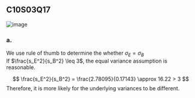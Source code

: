 ## C10S03Q17
![image](https://github.com/user-attachments/assets/4e9b3cb4-24da-4b2c-b70f-97f9da9f2232)
### a.
We use rule of thumb to determine the whether $\sigma_E=\sigma_B$\
If $\frac{s_E^2}{s_B^2} \leq 3$, the equal variance assumption is reasonable.

$$
\frac{s_E^2}{s_B^2} =  \frac{2.78095}{0.17143} \approx 16.22 > 3
$$
Therefore, it is more likely for the underlying variances to be different.
